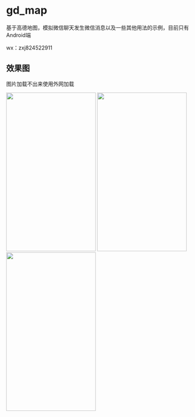 # gd_map

基于高德地图，模拟微信聊天发生微信消息以及一些其他用法的示例，目前只有Android端

wx：zxj824522911

## 效果图
图片加载不出来使用外网加载

<div>
   <img src="https://github.com/zhou-Flutter/gd_map/blob/master/assets/demo/demo01.gif?raw=true" width="240px" height="426px"/>
    <img src="https://github.com/zhou-Flutter/gd_map/blob/master/assets/demo/demo02.gif?raw=true" width="240px" height="426px"/>
     <img src="https://github.com/zhou-Flutter/gd_map/blob/master/assets/demo/demo03.gif?raw=true" width="240px" height="426px"/>
    
</div>


